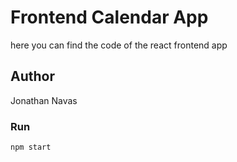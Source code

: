 # Frontend Calendar App

here you can find the code of the react frontend app 

## Author
Jonathan Navas

### Run
```
npm start
```